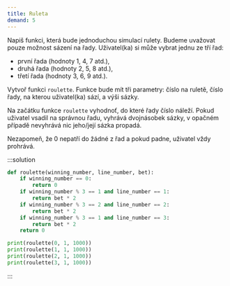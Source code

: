 ```yaml
---
title: Ruleta
demand: 5
---
```


Napiš funkci, která bude jednoduchou simulací rulety. Budeme uvažovat pouze možnost sázení na řady. Uživatel(ka) si může vybrat jednu ze tří řad:

- první řada (hodnoty 1, 4, 7 atd.),
- druhá řada (hodnoty 2, 5, 8 atd.),
- třetí řada (hodnoty 3, 6, 9 atd.).

Vytvoř funkci `roulette`. Funkce bude mít tři parametry: číslo na ruletě, číslo řady, na kterou uživatel(ka) sází, a výši sázky. 

Na začátku funkce `roulette` vyhodnoť, do které řady číslo náleží. Pokud uživatel vsadil na správnou řadu, vyhrává dvojnásobek sázky, v opačném případě nevyhrává nic jeho/její sázka propadá.

Nezapomeň, že 0 nepatří do žádné z řad a pokud padne, uživatel vždy prohrává.

:::solution
```py
def roulette(winning_number, line_number, bet):
    if winning_number == 0:
        return 0
    if winning_number % 3 == 1 and line_number == 1:
        return bet * 2
    if winning_number % 3 == 2 and line_number == 2:
        return bet * 2
    if winning_number % 3 == 1 and line_number == 3:
        return bet * 2
    return 0

print(roulette(0, 1, 1000))
print(roulette(1, 1, 1000))
print(roulette(2, 1, 1000))
print(roulette(3, 1, 1000))
```
:::

